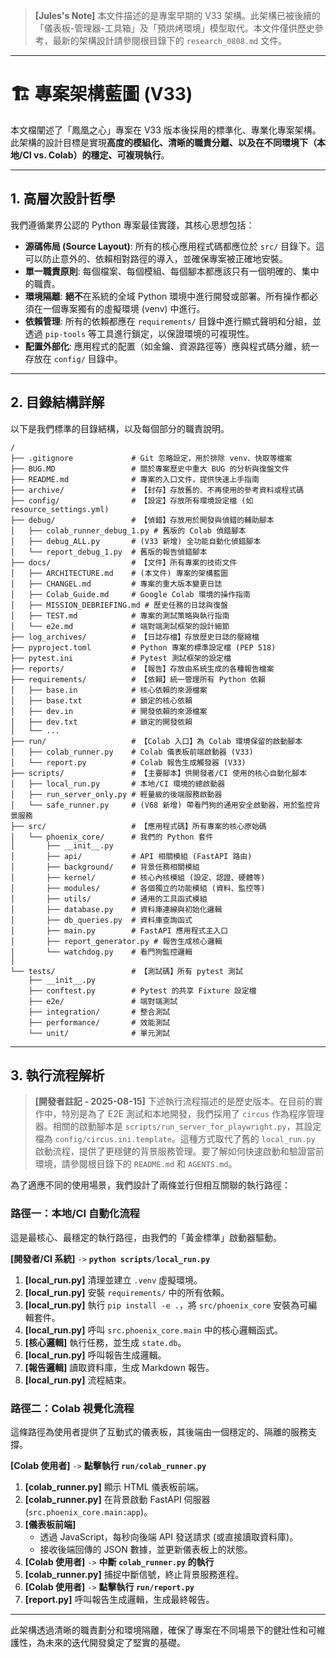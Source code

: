 > **[Jules's Note]**
> 本文件描述的是專案早期的 V33 架構。此架構已被後續的「儀表板-管理器-工具箱」及「預烘烤環境」模型取代。本文件僅供歷史參考，最新的架構設計請參閱根目錄下的 `research_0808.md` 文件。

---

# 🏗️ 專案架構藍圖 (V33)

本文檔闡述了「鳳凰之心」專案在 V33 版本後採用的標準化、專業化專案架構。此架構的設計目標是實現**高度的模組化、清晰的職責分離、以及在不同環境下（本地/CI vs. Colab）的穩定、可複現執行**。

---

## 1. 高層次設計哲學

我們遵循業界公認的 Python 專案最佳實踐，其核心思想包括：

- **源碼佈局 (Source Layout)**: 所有的核心應用程式碼都應位於 `src/` 目錄下。這可以防止意外的、依賴相對路徑的導入，並確保專案被正確地安裝。
- **單一職責原則**: 每個檔案、每個模組、每個腳本都應該只有一個明確的、集中的職責。
- **環境隔離**: **絕不**在系統的全域 Python 環境中進行開發或部署。所有操作都必須在一個專案獨有的虛擬環境 (venv) 中進行。
- **依賴管理**: 所有的依賴都應在 `requirements/` 目錄中進行顯式聲明和分組，並透過 `pip-tools` 等工具進行鎖定，以保證環境的可複現性。
- **配置外部化**: 應用程式的配置（如金鑰、資源路徑等）應與程式碼分離，統一存放在 `config/` 目錄中。

---

## 2. 目錄結構詳解

以下是我們標準的目錄結構，以及每個部分的職責說明。

```
/
├── .gitignore             # Git 忽略設定，用於排除 venv、快取等檔案
├── BUG.MD                 # 關於專案歷史中重大 BUG 的分析與復盤文件
├── README.md              # 專案的入口文件，提供快速上手指南
├── archive/               # 【封存】存放舊的、不再使用的參考資料或程式碼
├── config/                # 【設定】存放所有環境設定檔 (如 resource_settings.yml)
├── debug/                 # 【偵錯】存放用於開發與偵錯的輔助腳本
│   ├── colab_runner_debug_1.py # 舊版的 Colab 偵錯腳本
│   ├── debug_ALL.py       # (V33 新增) 全功能自動化偵錯腳本
│   └── report_debug_1.py  # 舊版的報告偵錯腳本
├── docs/                  # 【文件】所有專案的技術文件
│   ├── ARCHITECTURE.md    # (本文件) 專案的架構藍圖
│   ├── CHANGEL.md         # 專案的重大版本變更日誌
│   ├── Colab_Guide.md     # Google Colab 環境的操作指南
│   ├── MISSION_DEBRIEFING.md # 歷史任務的日誌與復盤
│   ├── TEST.md            # 專案的測試策略與執行指南
│   └── e2e.md             # 端對端測試框架的設計細節
├── log_archives/          # 【日誌存檔】存放歷史日誌的壓縮檔
├── pyproject.toml         # Python 專案的標準設定檔 (PEP 518)
├── pytest.ini             # Pytest 測試框架的設定檔
├── reports/               # 【報告】存放由系統生成的各種報告檔案
├── requirements/          # 【依賴】統一管理所有 Python 依賴
│   ├── base.in            # 核心依賴的來源檔案
│   ├── base.txt           # 鎖定的核心依賴
│   ├── dev.in             # 開發依賴的來源檔案
│   ├── dev.txt            # 鎖定的開發依賴
│   └── ...
├── run/                   # 【Colab 入口】為 Colab 環境保留的啟動腳本
│   ├── colab_runner.py    # Colab 儀表板前端啟動器 (V33)
│   └── report.py          # Colab 報告生成觸發器 (V33)
├── scripts/               # 【主要腳本】供開發者/CI 使用的核心自動化腳本
│   ├── local_run.py       # 本地/CI 環境的總啟動器
│   ├── run_server_only.py # 輕量級的後端服務啟動器
│   └── safe_runner.py     # (V68 新增) 帶看門狗的通用安全啟動器，用於監控背景服務
├── src/                   # 【應用程式碼】所有專案的核心原始碼
│   └── phoenix_core/      # 我們的 Python 套件
│       ├── __init__.py
│       ├── api/           # API 相關模組 (FastAPI 路由)
│       ├── background/    # 背景任務相關模組
│       ├── kernel/        # 核心內核模組 (設定、認證、硬體等)
│       ├── modules/       # 各個獨立的功能模組 (資料、監控等)
│       ├── utils/         # 通用的工具函式模組
│       ├── database.py    # 資料庫連線與初始化邏輯
│       ├── db_queries.py  # 資料庫查詢函式
│       ├── main.py        # FastAPI 應用程式主入口
│       ├── report_generator.py # 報告生成核心邏輯
│       └── watchdog.py    # 看門狗監控邏輯
│
└── tests/                 # 【測試碼】所有 pytest 測試
    ├── __init__.py
    ├── conftest.py        # Pytest 的共享 Fixture 設定檔
    ├── e2e/               # 端對端測試
    ├── integration/       # 整合測試
    ├── performance/       # 效能測試
    └── unit/              # 單元測試
```

---

## 3. 執行流程解析

> **[開發者註記 - 2025-08-15]**
> 下述執行流程描述的是歷史版本。在目前的實作中，特別是為了 E2E 測試和本地開發，我們採用了 `circus` 作為程序管理器。相關的啟動腳本是 `scripts/run_server_for_playwright.py`，其設定檔為 `config/circus.ini.template`。這種方式取代了舊的 `local_run.py` 啟動流程，提供了更穩健的背景服務管理。要了解如何快速啟動和驗證當前環境，請參閱根目錄下的 `README.md` 和 `AGENTS.md`。

為了適應不同的使用場景，我們設計了兩條並行但相互關聯的執行路徑：

### **路徑一：本地/CI 自動化流程**

這是最核心、最穩定的執行路徑，由我們的「黃金標準」啟動器驅動。

**[開發者/CI 系統]** `->` **`python scripts/local_run.py`**
1.  **[local_run.py]** 清理並建立 `.venv` 虛擬環境。
2.  **[local_run.py]** 安裝 `requirements/` 中的所有依賴。
3.  **[local_run.py]** 執行 `pip install -e .`，將 `src/phoenix_core` 安裝為可編輯套件。
4.  **[local_run.py]** 呼叫 `src.phoenix_core.main` 中的核心邏輯函式。
5.  **[核心邏輯]** 執行任務，並生成 `state.db`。
6.  **[local_run.py]** 呼叫報告生成邏輯。
7.  **[報告邏輯]** 讀取資料庫，生成 Markdown 報告。
8.  **[local_run.py]** 流程結束。

### **路徑二：Colab 視覺化流程**

這條路徑為使用者提供了互動式的儀表板，其後端由一個穩定的、隔離的服務支撐。

**[Colab 使用者]** `->` **點擊執行 `run/colab_runner.py`**
1.  **[colab_runner.py]** 顯示 HTML 儀表板前端。
2.  **[colab_runner.py]** 在背景啟動 FastAPI 伺服器 (`src.phoenix_core.main:app`)。
3.  **[儀表板前端]**
    *   透過 JavaScript，每秒向後端 API 發送請求 (或直接讀取資料庫)。
    *   接收後端回傳的 JSON 數據，並更新儀表板上的狀態。
4.  **[Colab 使用者]** `->` **中斷 `colab_runner.py` 的執行**
5.  **[colab_runner.py]** 捕捉中斷信號，終止背景服務進程。
6.  **[Colab 使用者]** `->` **點擊執行 `run/report.py`**
7.  **[report.py]** 呼叫報告生成邏輯，生成最終報告。

---

此架構透過清晰的職責劃分和環境隔離，確保了專案在不同場景下的健壯性和可維護性，為未來的迭代開發奠定了堅實的基礎。

